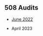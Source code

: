 ## 508 Audits

- [June 2022](https://github.com/department-of-veterans-affairs/va.gov-team/tree/master/products/health-care/checkin/508-audits/June-2022)

- April 2023
